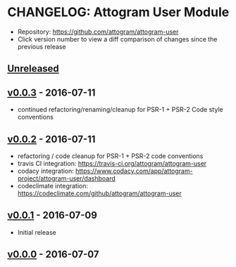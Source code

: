 # CHANGELOG: Attogram User Module
* Repository: https://github.com/attogram/attogram-user
* Click version number to view a diff comparison of changes since the previous release

## [Unreleased](https://github.com/attogram/attogram-user/compare/v0.0.3...HEAD)

## [v0.0.3](https://github.com/attogram/attogram-user/compare/v0.0.2...v0.0.3) - 2016-07-11
- continued refactoring/renaming/cleanup for PSR-1 + PSR-2 Code style conventions

## [v0.0.2](https://github.com/attogram/attogram-user/compare/v0.0.1...v0.0.2) - 2016-07-11
- refactoring / code cleanup for PSR-1 + PSR-2 code conventions
- travis CI integration: https://travis-ci.org/attogram/attogram-user
- codacy integration: https://www.codacy.com/app/attogram-project/attogram-user/dashboard
- codeclimate integration: https://codeclimate.com/github/attogram/attogram-user

## [v0.0.1](https://github.com/attogram/attogram-user/compare/2c844f3...v0.0.1) - 2016-07-09
- Initial release

## [v0.0.0](https://github.com/attogram/attogram-user/tree/2c844f3) - 2016-07-07
